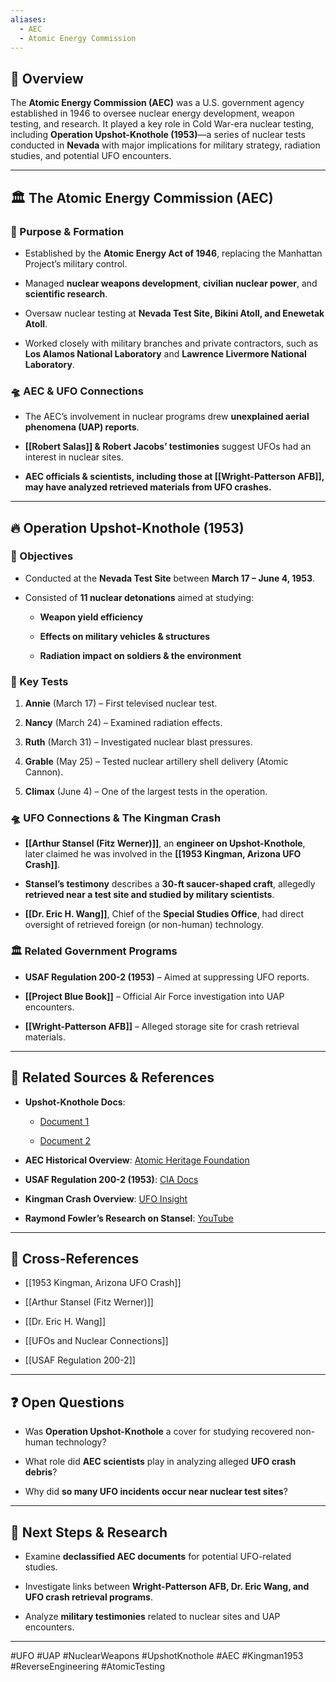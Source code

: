 ```yaml
---
aliases:
  - AEC
  - Atomic Energy Commission
---
```


## 📌 Overview

The **Atomic Energy Commission (AEC)** was a U.S. government agency established in 1946 to oversee nuclear energy development, weapon testing, and research. It played a key role in Cold War-era nuclear testing, including **Operation Upshot-Knothole (1953)**—a series of nuclear tests conducted in **Nevada** with major implications for military strategy, radiation studies, and potential UFO encounters.

---

## 🏛 The Atomic Energy Commission (AEC)

### 🔬 Purpose & Formation

- Established by the **Atomic Energy Act of 1946**, replacing the Manhattan Project’s military control.
    
- Managed **nuclear weapons development**, **civilian nuclear power**, and **scientific research**.
    
- Oversaw nuclear testing at **Nevada Test Site, Bikini Atoll, and Enewetak Atoll**.
    
- Worked closely with military branches and private contractors, such as **Los Alamos National Laboratory** and **Lawrence Livermore National Laboratory**.
    

### 🛸 AEC & UFO Connections

- The AEC’s involvement in nuclear programs drew **unexplained aerial phenomena (UAP) reports**.
    
- **[[Robert Salas]] & Robert Jacobs’ testimonies** suggest UFOs had an interest in nuclear sites.
    
- **AEC officials & scientists, including those at [[Wright-Patterson AFB]], may have analyzed retrieved materials from UFO crashes.**
    

---

## 🔥 Operation Upshot-Knothole (1953)

### 🎯 Objectives

- Conducted at the **Nevada Test Site** between **March 17 – June 4, 1953**.
    
- Consisted of **11 nuclear detonations** aimed at studying:
    
    - **Weapon yield efficiency**
        
    - **Effects on military vehicles & structures**
        
    - **Radiation impact on soldiers & the environment**
        

### 🚀 Key Tests

1. **Annie** (March 17) – First televised nuclear test.
    
2. **Nancy** (March 24) – Examined radiation effects.
    
3. **Ruth** (March 31) – Investigated nuclear blast pressures.
    
4. **Grable** (May 25) – Tested nuclear artillery shell delivery (Atomic Cannon).
    
5. **Climax** (June 4) – One of the largest tests in the operation.
    

### 🛸 UFO Connections & The Kingman Crash

- **[[Arthur Stansel (Fitz Werner)]]**, an **engineer on Upshot-Knothole**, later claimed he was involved in the **[[1953 Kingman, Arizona UFO Crash]]**.
    
- **Stansel’s testimony** describes a **30-ft saucer-shaped craft**, allegedly **retrieved near a test site and studied by military scientists**.
    
- **[[Dr. Eric H. Wang]]**, Chief of the **Special Studies Office**, had direct oversight of retrieved foreign (or non-human) technology.
    

### 🏛 Related Government Programs

- **USAF Regulation 200-2 (1953)** – Aimed at suppressing UFO reports.
    
- **[[Project Blue Book]]** – Official Air Force investigation into UAP encounters.
    
- **[[Wright-Patterson AFB]]** – Alleged storage site for crash retrieval materials.
    

---

## 🎥 Related Sources & References

- **Upshot-Knothole Docs**:
    
    - [Document 1](https://apps.dtic.mil/sti/tr/pdf/ADA121624.pdf)
        
    - [Document 2](https://apps.dtic.mil/sti/tr/pdf/ADA073476.pdf)
        
- **AEC Historical Overview**: [Atomic Heritage Foundation](https://ahf.nuclearmuseum.org/ahf/)
    
- **USAF Regulation 200-2 (1953)**: [CIA Docs](https://www.cia.gov/readingroom/docs/CIA-RDP81R00560R000100040072-9.pdf)
    
- **Kingman Crash Overview**: [UFO Insight](https://www.ufoinsight.com/ufos/cover-ups/kingman-ufo-crash)
    
- **Raymond Fowler’s Research on Stansel**: [YouTube](https://www.youtube.com/watch?v=L4CvjWEB6C8&t=212s)
    

---

## 🔗 Cross-References

- [[1953 Kingman, Arizona UFO Crash]]
    
- [[Arthur Stansel (Fitz Werner)]]
    
- [[Dr. Eric H. Wang]]
    
- [[UFOs and Nuclear Connections]]
    
- [[USAF Regulation 200-2]]
    

---

## ❓ Open Questions

- Was **Operation Upshot-Knothole** a cover for studying recovered non-human technology?
    
- What role did **AEC scientists** play in analyzing alleged **UFO crash debris**?
    
- Why did **so many UFO incidents occur near nuclear test sites**?
    

---

## 🔮 Next Steps & Research

- Examine **declassified AEC documents** for potential UFO-related studies.
    
- Investigate links between **Wright-Patterson AFB, Dr. Eric Wang, and UFO crash retrieval programs**.
    
- Analyze **military testimonies** related to nuclear sites and UAP encounters.
    

---

#UFO #UAP #NuclearWeapons #UpshotKnothole #AEC #Kingman1953 #ReverseEngineering #AtomicTesting